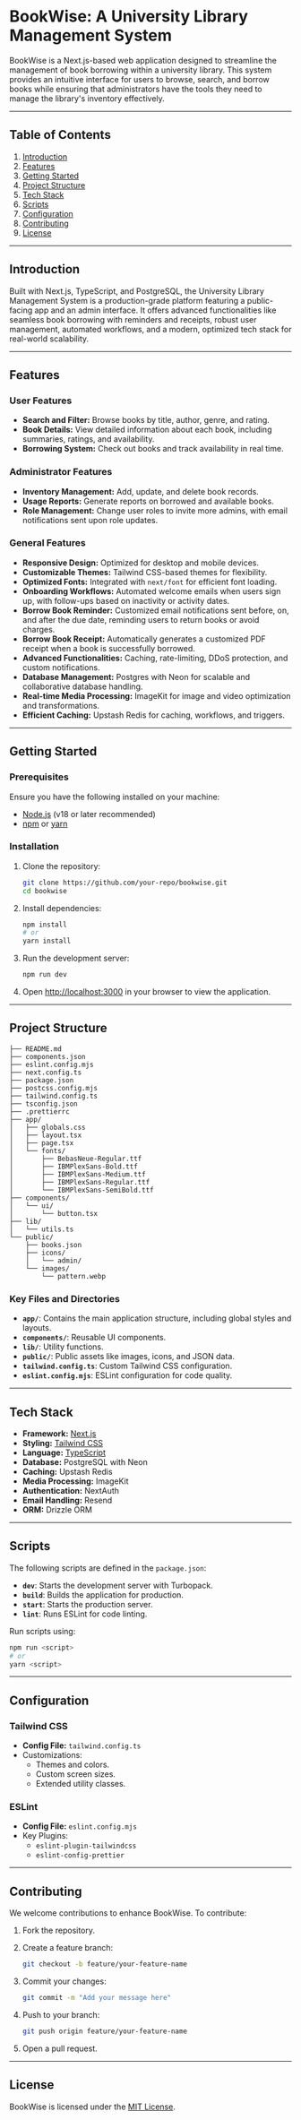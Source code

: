 # BookWise: A University Library Management System

BookWise is a Next.js-based web application designed to streamline the management of book borrowing within a university library. This system provides an intuitive interface for users to browse, search, and borrow books while ensuring that administrators have the tools they need to manage the library's inventory effectively.

---

## Table of Contents

1. [Introduction](#introduction)
2. [Features](#features)
3. [Getting Started](#getting-started)
4. [Project Structure](#project-structure)
5. [Tech Stack](#tech-stack)
6. [Scripts](#scripts)
7. [Configuration](#configuration)
8. [Contributing](#contributing)
9. [License](#license)

---

## Introduction

Built with Next.js, TypeScript, and PostgreSQL, the University Library Management System is a production-grade platform featuring a public-facing app and an admin interface. It offers advanced functionalities like seamless book borrowing with reminders and receipts, robust user management, automated workflows, and a modern, optimized tech stack for real-world scalability.

---

## Features

### User Features

- **Search and Filter:** Browse books by title, author, genre, and rating.
- **Book Details:** View detailed information about each book, including summaries, ratings, and availability.
- **Borrowing System:** Check out books and track availability in real time.

### Administrator Features

- **Inventory Management:** Add, update, and delete book records.
- **Usage Reports:** Generate reports on borrowed and available books.
- **Role Management:** Change user roles to invite more admins, with email notifications sent upon role updates.

### General Features

- **Responsive Design:** Optimized for desktop and mobile devices.
- **Customizable Themes:** Tailwind CSS-based themes for flexibility.
- **Optimized Fonts:** Integrated with `next/font` for efficient font loading.
- **Onboarding Workflows:** Automated welcome emails when users sign up, with follow-ups based on inactivity or activity dates.
- **Borrow Book Reminder:** Customized email notifications sent before, on, and after the due date, reminding users to return books or avoid charges.
- **Borrow Book Receipt:** Automatically generates a customized PDF receipt when a book is successfully borrowed.
- **Advanced Functionalities:** Caching, rate-limiting, DDoS protection, and custom notifications.
- **Database Management:** Postgres with Neon for scalable and collaborative database handling.
- **Real-time Media Processing:** ImageKit for image and video optimization and transformations.
- **Efficient Caching:** Upstash Redis for caching, workflows, and triggers.

---

## Getting Started

### Prerequisites

Ensure you have the following installed on your machine:

- [Node.js](https://nodejs.org/) (v18 or later recommended)
- [npm](https://www.npmjs.com/) or [yarn](https://yarnpkg.com/)

### Installation

1. Clone the repository:

    ```bash
    git clone https://github.com/your-repo/bookwise.git
    cd bookwise
    ```

2. Install dependencies:

    ```bash
    npm install
    # or
    yarn install
    ```

3. Run the development server:

    ```bash
    npm run dev
    ```

4. Open [http://localhost:3000](http://localhost:3000) in your browser to view the application.

---

## Project Structure

```
├── README.md
├── components.json
├── eslint.config.mjs
├── next.config.ts
├── package.json
├── postcss.config.mjs
├── tailwind.config.ts
├── tsconfig.json
├── .prettierrc
├── app/
│   ├── globals.css
│   ├── layout.tsx
│   ├── page.tsx
│   └── fonts/
│       ├── BebasNeue-Regular.ttf
│       ├── IBMPlexSans-Bold.ttf
│       ├── IBMPlexSans-Medium.ttf
│       ├── IBMPlexSans-Regular.ttf
│       └── IBMPlexSans-SemiBold.ttf
├── components/
│   └── ui/
│       └── button.tsx
├── lib/
│   └── utils.ts
└── public/
    ├── books.json
    ├── icons/
    │   └── admin/
    └── images/
        └── pattern.webp
```

### Key Files and Directories

- **`app/`**: Contains the main application structure, including global styles and layouts.
- **`components/`**: Reusable UI components.
- **`lib/`**: Utility functions.
- **`public/`**: Public assets like images, icons, and JSON data.
- **`tailwind.config.ts`**: Custom Tailwind CSS configuration.
- **`eslint.config.mjs`**: ESLint configuration for code quality.

---

## Tech Stack

- **Framework:** [Next.js](https://nextjs.org)
- **Styling:** [Tailwind CSS](https://tailwindcss.com)
- **Language:** [TypeScript](https://www.typescriptlang.org)
- **Database:** PostgreSQL with Neon
- **Caching:** Upstash Redis
- **Media Processing:** ImageKit
- **Authentication:** NextAuth
- **Email Handling:** Resend
- **ORM:** Drizzle ORM

---

## Scripts

The following scripts are defined in the `package.json`:

- **`dev`**: Starts the development server with Turbopack.
- **`build`**: Builds the application for production.
- **`start`**: Starts the production server.
- **`lint`**: Runs ESLint for code linting.

Run scripts using:

```bash
npm run <script>
# or
yarn <script>
```

---

## Configuration

### Tailwind CSS

- **Config File:** `tailwind.config.ts`
- Customizations:
    - Themes and colors.
    - Custom screen sizes.
    - Extended utility classes.

### ESLint

- **Config File:** `eslint.config.mjs`
- Key Plugins:
    - `eslint-plugin-tailwindcss`
    - `eslint-config-prettier`

---

## Contributing

We welcome contributions to enhance BookWise. To contribute:

1. Fork the repository.
2. Create a feature branch:

    ```bash
    git checkout -b feature/your-feature-name
    ```

3. Commit your changes:
    ```bash
    git commit -m "Add your message here"
    ```
4. Push to your branch:
    ```bash
    git push origin feature/your-feature-name
    ```
5. Open a pull request.

---

## License

BookWise is licensed under the [MIT License](https://opensource.org/licenses/MIT).
